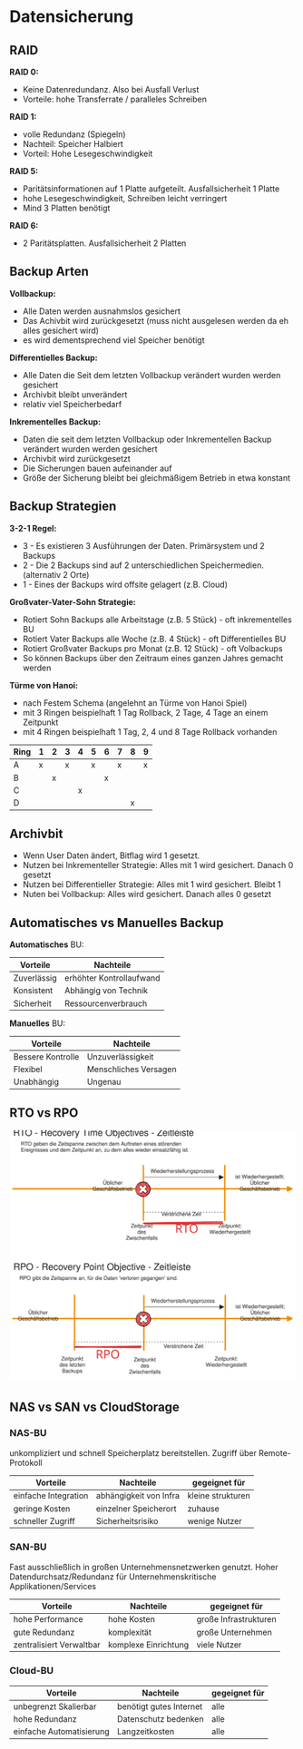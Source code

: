 # Datensicherung

## RAID
**RAID 0:**
- Keine Datenredundanz. Also bei Ausfall Verlust
- Vorteile: hohe Transferrate / paralleles Schreiben

**RAID 1:**
- volle Redundanz (Spiegeln)
- Nachteil: Speicher Halbiert
- Vorteil: Hohe Lesegeschwindigkeit

**RAID 5:**
- Paritätsinformationen auf 1 Platte aufgeteilt. Ausfallsicherheit 1 Platte
- hohe Lesegeschwindigkeit, Schreiben leicht verringert
- Mind 3 Platten benötigt

**RAID 6:**
- 2 Paritätsplatten. Ausfallsicherheit 2 Platten

## Backup Arten
**Vollbackup:**
- Alle Daten werden ausnahmslos gesichert
- Das Achivbit wird zurückgesetzt (muss nicht ausgelesen werden da eh alles gesichert wird)
- es wird dementsprechend viel Speicher benötigt

**Differentielles Backup:**
- Alle Daten die Seit dem letzten Vollbackup verändert wurden werden gesichert
- Archivbit bleibt unverändert
- relativ viel Speicherbedarf

**Inkrementelles Backup:**
- Daten die seit dem letzten Vollbackup oder Inkrementellen Backup verändert wurden werden gesichert
- Archivbit wird zurückgesetzt
- Die Sicherungen bauen aufeinander auf
- Größe der Sicherung bleibt bei gleichmäßigem Betrieb in etwa konstant

## Backup Strategien
**3-2-1 Regel:**
- 3 - Es existieren 3 Ausführungen der Daten. Primärsystem und 2 Backups
- 2 - Die 2 Backups sind auf 2 unterschiedlichen Speichermedien. (alternativ 2 Orte)
- 1 - Eines der Backups wird offsite gelagert (z.B. Cloud)

**Großvater-Vater-Sohn Strategie:**
- Rotiert Sohn Backups alle Arbeitstage (z.B. 5 Stück) - oft inkrementelles BU
- Rotiert Vater Backups alle Woche (z.B. 4 Stück) - oft Differentielles BU
- Rotiert Großvater Backups pro Monat (z.B. 12 Stück) - oft Volbackups
- So können Backups über den Zeitraum eines ganzen Jahres gemacht werden

**Türme von Hanoi:**
- nach Festem Schema (angelehnt an Türme von Hanoi Spiel)
- mit 3 Ringen beispielhaft 1 Tag Rollback, 2 Tage, 4 Tage an einem Zeitpunkt
- mit 4 Ringen beispielhaft 1 Tag, 2, 4 und 8 Tage Rollback vorhanden

|Ring|1|2|3|4|5|6|7|8|9|
|---|---|---|---|---|---|---|---|---|---|
|A|x||x||x||x||x|
|B||x||||x||||
|C||||x||||||
|D||||||||x||

## Archivbit
- Wenn User Daten ändert, Bitflag wird 1 gesetzt.
- Nutzen bei Inkrementeller Strategie: Alles mit 1 wird gesichert. Danach 0 gesetzt
- Nutzen bei Differentieller Strategie: Alles mit 1 wird gesichert. Bleibt 1
- Nuten bei Vollbackup: Alles wird gesichert. Danach alles 0 gesetzt

## Automatisches vs Manuelles Backup
**Automatisches** BU:

|Vorteile|Nachteile|
|---|---|
|Zuverlässig|erhöhter Kontrollaufwand|
|Konsistent|Abhängig von Technik|
|Sicherheit|Ressourcenverbrauch|

**Manuelles** BU:

|Vorteile|Nachteile|
|---|---|
|Bessere Kontrolle|Unzuverlässigkeit|
|Flexibel|Menschliches Versagen|
|Unabhängig|Ungenau|

## RTO vs RPO

![Alt text](./img/RTO-RPO.svg)

## NAS vs SAN vs CloudStorage

### NAS-BU
unkompliziert und schnell Speicherplatz bereitstellen. Zugriff über Remote-Protokoll

|Vorteile|Nachteile|gegeignet für|
|---|---|---|
|einfache Integration|abhängigkeit von Infra|kleine strukturen|
|geringe Kosten|einzelner Speicherort|zuhause|
|schneller Zugriff|Sicherheitsrisiko|wenige Nutzer|

### SAN-BU
Fast ausschließlich in großen Unternehmensnetzwerken genutzt. Hoher Datendurchsatz/Redundanz für Unternehmenskritische Applikationen/Services

|Vorteile|Nachteile|gegeignet für|
|---|---|---|
|hohe Performance|hohe Kosten|große Infrastrukturen|
|gute Redundanz|komplexität|große Unternehmen|
|zentralisiert Verwaltbar|komplexe Einrichtung|viele Nutzer|

### Cloud-BU
|Vorteile|Nachteile|gegeignet für|
|---|---|---|
|unbegrenzt Skalierbar|benötigt gutes Internet|alle|
|hohe Redundanz|Datenschutz bedenken|alle|
|einfache Automatisierung|Langzeitkosten|alle|